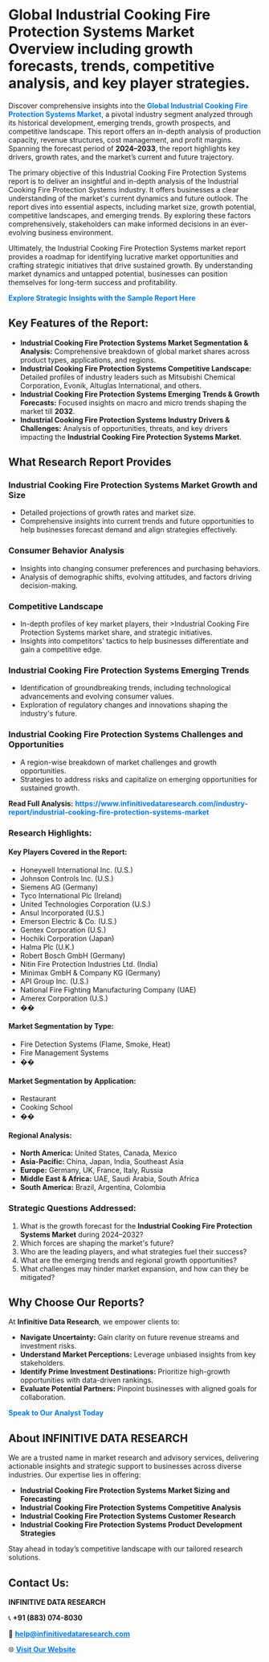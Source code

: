 <h1>Global Industrial Cooking Fire Protection Systems Market Overview including growth forecasts, trends, competitive analysis, and key player strategies.</h1>
<p>
Discover comprehensive insights into the 
<a href="https://www.infinitivedataresearch.com/industry-report/industrial-cooking-fire-protection-systems-market" rel="dofollow" style="color: #007BFF; text-decoration: none;"><strong>Global Industrial Cooking Fire Protection Systems Market</strong></a>, a pivotal industry segment analyzed through its historical development, emerging trends, growth prospects, and competitive landscape. This report offers an in-depth analysis of production capacity, revenue structures, cost management, and profit margins. Spanning the forecast period of <strong>2024–2033</strong>, the report highlights key drivers, growth rates, and the market’s current and future trajectory.
</p>
<p>
The primary objective of this Industrial Cooking Fire Protection Systems report is to deliver an insightful and in-depth analysis of the Industrial Cooking Fire Protection Systems industry. It offers businesses a clear understanding of the market's current dynamics and future outlook. The report dives into essential aspects, including market size, growth potential, competitive landscapes, and emerging trends. By exploring these factors comprehensively, stakeholders can make informed decisions in an ever-evolving business environment.
</p>
<p>
Ultimately, the Industrial Cooking Fire Protection Systems market report provides a roadmap for identifying lucrative market opportunities and crafting strategic initiatives that drive sustained growth. By understanding market dynamics and untapped potential, businesses can position themselves for long-term success and profitability.
</p>
<p>
<a href="https://www.infinitivedataresearch.com/request-sample/reportId=108095" style="color: #007BFF; text-decoration: none;"><strong>Explore Strategic Insights with the Sample Report Here</strong></a>
</p>

<h2>Key Features of the Report:</h2>
<ul>
<li><strong>Industrial Cooking Fire Protection Systems Market Segmentation & Analysis:</strong> Comprehensive breakdown of global market shares across product types, applications, and regions.</li>
<li><strong>Industrial Cooking Fire Protection Systems Competitive Landscape:</strong> Detailed profiles of industry leaders such as Mitsubishi Chemical Corporation, Evonik, Altuglas International, and others.</li>
<li><strong>Industrial Cooking Fire Protection Systems Emerging Trends & Growth Forecasts:</strong> Focused insights on macro and micro trends shaping the market till <strong>2032</strong>.</li>
<li><strong>Industrial Cooking Fire Protection Systems Industry Drivers & Challenges:</strong> Analysis of opportunities, threats, and key drivers impacting the <strong>Industrial Cooking Fire Protection Systems Market</strong>.</li>
</ul>

<h2>What Research Report Provides</h2>
<h3>Industrial Cooking Fire Protection Systems Market Growth and Size</h3>
<ul>
<li>Detailed projections of growth rates and market size.</li>
<li>Comprehensive insights into current trends and future opportunities to help businesses forecast demand and align strategies effectively.</li>
</ul>

<h3>Consumer Behavior Analysis</h3>
<ul>
<li>Insights into changing consumer preferences and purchasing behaviors.</li>
<li>Analysis of demographic shifts, evolving attitudes, and factors driving decision-making.</li>
</ul>

<h3>Competitive Landscape</h3>
<ul>
<li>In-depth profiles of key market players, their >Industrial Cooking Fire Protection Systems market share, and strategic initiatives.</li>
<li>Insights into competitors' tactics to help businesses differentiate and gain a competitive edge.</li>
</ul>

<h3>Industrial Cooking Fire Protection Systems Emerging Trends</h3>
<ul>
<li>Identification of groundbreaking trends, including technological advancements and evolving consumer values.</li>
<li>Exploration of regulatory changes and innovations shaping the industry's future.</li>
</ul>

<h3>Industrial Cooking Fire Protection Systems Challenges and Opportunities</h3>
<ul>
<li>A region-wise breakdown of market challenges and growth opportunities.</li>
<li>Strategies to address risks and capitalize on emerging opportunities for sustained growth.</li>
</ul>
<p><strong>Read Full Analysis:</strong> <a href="https://www.infinitivedataresearch.com/industry-report/industrial-cooking-fire-protection-systems-market" rel="dofollow" style="color: #007BFF; text-decoration: none;"><strong>https://www.infinitivedataresearch.com/industry-report/industrial-cooking-fire-protection-systems-market</strong></a></p>
<h3>Research Highlights:</h3>
<h4>Key Players Covered in the Report:</h4>
<ul><li>Honeywell International Inc. (U.S.)</li><li>Johnson Controls Inc. (U.S.)</li><li>Siemens AG (Germany)</li><li>Tyco International Plc (Ireland)</li><li>United Technologies Corporation (U.S.)</li><li>Ansul Incorporated (U.S.)</li><li>Emerson Electric &amp; Co. (U.S.)</li><li>Gentex Corporation (U.S.)</li><li>Hochiki Corporation (Japan)</li><li>Halma Plc (U.K.)</li><li>Robert Bosch GmbH (Germany)</li><li>Nitin Fire Protection Industries Ltd. (India)</li><li>Minimax GmbH &amp; Company KG (Germany)</li><li>API Group Inc. (U.S.)</li><li>National Fire Fighting Manufacturing Company (UAE)</li><li>Amerex Corporation (U.S.)</li><li>��</li></ul>
<h4>Market Segmentation by Type:</h4>
<ul><li>Fire Detection Systems (Flame, Smoke, Heat)</li><li>Fire Management Systems</li><li>��</li></ul>
<h4>Market Segmentation by Application:</h4>
<ul><li>Restaurant</li><li>Cooking School</li><li>��</li></ul>

<h4>Regional Analysis:</h4>
<ul>
<li><strong>North America:</strong> United States, Canada, Mexico</li>
<li><strong>Asia-Pacific:</strong> China, Japan, India, Southeast Asia</li>
<li><strong>Europe:</strong> Germany, UK, France, Italy, Russia</li>
<li><strong>Middle East & Africa:</strong> UAE, Saudi Arabia, South Africa</li>
<li><strong>South America:</strong> Brazil, Argentina, Colombia</li>
</ul>

<h3>Strategic Questions Addressed:</h3>
<ol>
<li>What is the growth forecast for the <strong>Industrial Cooking Fire Protection Systems Market</strong> during 2024–2032?</li>
<li>Which forces are shaping the market's future?</li>
<li>Who are the leading players, and what strategies fuel their success?</li>
<li>What are the emerging trends and regional growth opportunities?</li>
<li>What challenges may hinder market expansion, and how can they be mitigated?</li>
</ol>

<h2>Why Choose Our Reports?</h2>
<p>At <strong>Infinitive Data Research</strong>, we empower clients to:</p>
<ul>
<li><strong>Navigate Uncertainty:</strong> Gain clarity on future revenue streams and investment risks.</li>
<li><strong>Understand Market Perceptions:</strong> Leverage unbiased insights from key stakeholders.</li>
<li><strong>Identify Prime Investment Destinations:</strong> Prioritize high-growth opportunities with data-driven rankings.</li>
<li><strong>Evaluate Potential Partners:</strong> Pinpoint businesses with aligned goals for collaboration.</li>
</ul>
<p><a href="https://www.infinitivedataresearch.com/industry-report/industrial-cooking-fire-protection-systems-market" rel="dofollow" style="color: #007BFF; text-decoration: none;"><strong>Speak to Our Analyst Today</strong></a></p>

<h2>About INFINITIVE DATA RESEARCH</h2>
<p>We are a trusted name in market research and advisory services, delivering actionable insights and strategic support to businesses across diverse industries. Our expertise lies in offering:</p>
<ul>
<li><strong>Industrial Cooking Fire Protection Systems Market Sizing and Forecasting</strong></li>
<li><strong>Industrial Cooking Fire Protection Systems Competitive Analysis</strong></li>
<li><strong>Industrial Cooking Fire Protection Systems Customer Research</strong></li>
<li><strong>Industrial Cooking Fire Protection Systems Product Development Strategies</strong></li>
</ul>
<p>Stay ahead in today’s competitive landscape with our tailored research solutions.</p>

<h2>Contact Us:</h2>
<p><strong>INFINITIVE DATA RESEARCH</strong></p>
<p>📞 <strong>+91 (883) 074-8030</strong></p>
<p>📧 <strong><a href="mailto:help@infinitivedataresearch.com" style="color: #007BFF;">help@infinitivedataresearch.com</a></strong></p>
<p>🌐 <strong><a href="https://www.infinitivedataresearch.com" rel="dofollow" style="color: #007BFF;">Visit Our Website</a></strong></p>